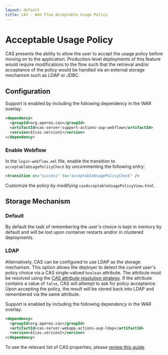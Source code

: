 ```yaml
---
layout: default
title: CAS - Web Flow Acceptable Usage Policy
---
```


# Acceptable Usage Policy

CAS presents the ability to allow the user to accept the usage policy before moving on to the application. 
Production-level deployments of this feature would require modifications to the flow such that the retrieval
and/or acceptance of the policy would be handled via an external storage mechanism such as LDAP or JDBC.

## Configuration

Support is enabled by including the following dependency in the WAR overlay:

```xml
<dependency>
  <groupId>org.apereo.cas</groupId>
  <artifactId>cas-server-support-actions-aup-webflow</artifactId>
  <version>${cas.version}</version>
</dependency>
```

### Enable Webflow

In the `login-webflow.xml` file, enable the transition to `acceptableUsagePolicyCheck`
by uncommenting the following entry:

```xml
<transition on="success" to="acceptableUsagePolicyCheck" />
```

Customize the policy by modifying `casAcceptableUsagePolicyView.html`.

## Storage Mechanism

### Default

By default the task of remembering the user's choice is kept in memory by default and will be lost upon 
container restarts and/or in clustered deployments.   

### LDAP

Alternatively, CAS can be configured to use LDAP as the storage mechanism. This option allows the deployer
to detect the current user's policy choice via a CAS single-valued `boolean` attribute. 
The attribute must be resolved using
the [CAS attribute resolution strategy](../integration/Attribute-Resolution.html). 
If the attribute contains a value of `false`, CAS will attempt to
ask for policy acceptance. Upon accepting the policy, the result will be stored back into LDAP and
remembered via the same attribute. 

Support is enabled by including the following dependency in the WAR overlay:

```xml
<dependency>
  <groupId>org.apereo.cas</groupId>
  <artifactId>cas-server-webapp-actions-aup-ldap</artifactId>
  <version>${cas.version}</version>
</dependency>
```

To see the relevant list of CAS properties, please [review this guide](Configuration-Properties.html).

